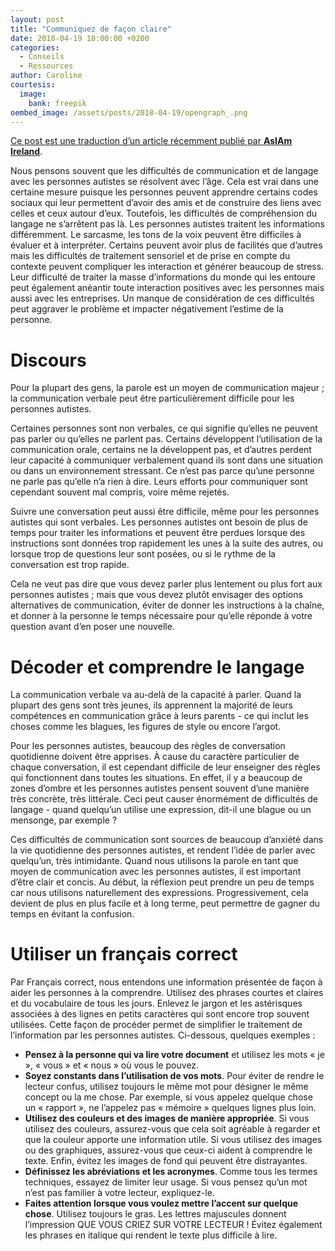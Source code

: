 ```yaml
---
layout: post
title: "Communiquez de façon claire"
date: 2018-04-19 10:00:00 +0200
categories:
  - Conseils
  - Ressources
author: Caroline
courtesis:
  image:
    bank: freepik
oembed_image: /assets/posts/2018-04-19/opengraph_.png
---
```


<amp-img class="center" layout="responsive" width="640" height="376" src="{{ site.amp_img_cache_url }}/assets/posts/2018-04-19/opengraph_.png" alt="Communiquez de façon claire"></amp-img>

<div class="small"><a href="https://asiam.ie/day-13-making-written-communication-clear">Ce post est une traduction d’un article récemment publié par <strong>AsIAm Ireland</strong></a>.</div>

Nous pensons souvent que les difficultés de communication et de langage avec les personnes autistes se résolvent avec l’âge. Cela est vrai dans une certaine mesure puisque les personnes peuvent apprendre certains codes sociaux qui leur permettent d’avoir des amis et de construire des liens avec celles et ceux autour d’eux. Toutefois, les difficultés de compréhension du langage ne s’arrêtent pas là. Les personnes autistes traitent les informations différemment. Le sarcasme, les tons de la voix peuvent être difficiles à évaluer et à interpréter. 
Certains peuvent avoir plus de facilités que d’autres mais les difficultés de traitement sensoriel et de prise en compte du contexte peuvent compliquer les interaction et générer beaucoup de stress.
Leur difficulté de traiter la masse d’informations du monde qui les entoure peut également anéantir toute interaction positives avec les personnes mais aussi avec les entreprises.
Un manque de considération de ces difficultés peut aggraver le problème et impacter négativement l’estime de la personne.


# Discours
Pour la plupart des gens, la parole est un moyen de communication majeur ; la communication verbale peut être particulièrement difficile pour les personnes autistes.

Certaines personnes sont non verbales, ce qui signifie qu’elles ne peuvent pas parler ou qu’elles ne parlent pas. Certains développent l’utilisation de la communication orale, certains ne la développent pas, et d’autres perdent leur capacité à communiquer verbalement quand ils sont dans une situation ou dans un environnement stressant. Ce n’est pas parce qu’une personne ne parle pas qu’elle n’a rien à dire. Leurs efforts pour communiquer sont cependant souvent mal compris, voire même rejetés.

Suivre une conversation peut aussi être difficile, même pour les personnes autistes qui sont verbales. Les personnes autistes ont besoin de plus de temps pour traiter les informations et peuvent être perdues lorsque des instructions sont données trop rapidement les unes à la suite des autres, ou lorsque trop de questions leur sont posées, ou si le rythme de la conversation est trop rapide.

Cela ne veut pas dire que vous devez parler plus lentement ou plus fort aux personnes autistes ; mais que vous devez plutôt envisager des options alternatives de communication, éviter de donner les instructions à la chaîne, et donner à la personne le temps nécessaire pour qu’elle réponde à votre question avant d’en poser une nouvelle.

# Décoder et comprendre le langage
La communication verbale va au-delà de la capacité à parler. Quand la plupart des gens sont très jeunes, ils apprennent la majorité de leurs compétences en communication grâce à leurs parents - ce qui inclut les choses comme les blagues, les figures de style ou encore l’argot.

Pour les personnes autistes, beaucoup des règles de conversation quotidienne doivent être apprises. À cause du caractère particulier de chaque conversation, il est cependant difficile de leur enseigner des règles qui fonctionnent dans toutes les situations. En effet, il y a beaucoup de zones d’ombre et les personnes autistes pensent souvent d’une manière très concrète, très littérale. Ceci peut causer énormément de difficultés de langage - quand quelqu’un utilise une expression, dit-il une blague ou un mensonge, par exemple ?

Ces difficultés de communication sont sources de beaucoup d’anxiété dans la vie quotidienne des personnes autistes, et rendent l’idée de parler avec quelqu’un, très intimidante. Quand nous utilisons la parole en tant que moyen de communication avec les personnes autistes, il est important d’être clair et concis. Au début, la réflexion peut prendre un peu de temps car nous utilisons naturellement des expressions. Progressivement, cela devient de plus en plus facile et à long terme, peut permettre de gagner du temps en évitant la confusion.

# Utiliser un français correct
Par Français correct, nous entendons une information présentée de façon à aider les personnes à la comprendre. Utilisez des phrases courtes et claires et du vocabulaire de tous les jours. Enlevez le jargon et les astérisques associées à des lignes en petits caractères qui sont encore trop souvent utilisées.
Cette façon de procéder permet de simplifier le traitement de l’information par les personnes autistes. Ci-dessous, quelques exemples&nbsp;:

 - **Pensez à la personne qui va lire votre document** et utilisez les mots « je », « vous » et « nous » où vous le pouvez.
 - **Soyez constants dans l’utilisation de vos mots**. Pour éviter de rendre le lecteur confus, utilisez toujours le même mot pour désigner le même concept ou la me chose. Par exemple, si vous appelez quelque chose un « rapport », ne l’appelez pas « mémoire » quelques lignes plus loin.
 - **Utilisez des couleurs et des images de manière appropriée**. Si vous utilisez des couleurs, assurez-vous que cela soit agréable à regarder et que la couleur apporte une information utile. Si vous utilisez des images ou des graphiques, assurez-vous que ceux-ci aident à comprendre le texte. Enfin, évitez les images de fond qui peuvent être distrayantes.
 - **Définissez les abréviations et les acronymes**. Comme tous les termes techniques, essayez de limiter leur usage. Si vous pensez qu’un mot n’est pas familier à votre lecteur, expliquez-le.
 - **Faites attention lorsque vous voulez mettre l’accent sur quelque chose**. Utilisez toujours le gras. Les lettres majuscules donnent l’impression QUE VOUS CRIEZ SUR VOTRE LECTEUR ! Évitez également les phrases en italique qui rendent le texte plus difficile à lire.

